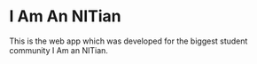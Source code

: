 # I Am An NITian
This is the web app which was developed for the biggest student community I Am an NITian.
